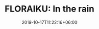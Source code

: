 ---
title: "FLORAIKU: In the rain"
category: "FLORAIKU"
gender: "Unisex"
date: 2019-10-17T11:22:16+06:00
draft: false

# meta description
description : "50 ml + 10 ml" 


# product Price
price: "255"

# Product Short Description
shortDescription: "In the Rain, hosting oil of Bergamot, Cedarwood oil and Woody musk, recalls the intense woody and green smell that can arise after a downpour leaving a powerful wake.  **Ingredients**: Lentisk Essence, Sandalwood Amber.**50ml-EDP-UNISEX**"


#product ID
productID: "42"

# type must be "products"
type: "products"

# product Images
# first image will be shown in the product page
images:
  - image: "images/products/floraiku/Intherain.jpg"
 
---